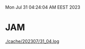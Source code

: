 Mon Jul 31 04:24:04 AM EEST 2023
# JAM
<a href='./cache/202307/31_04.log'>./cache/202307/31_04.log</a>
